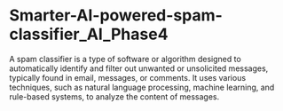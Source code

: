 # Smarter-AI-powered-spam-classifier_AI_Phase4
A spam classifier is a type of software or algorithm designed to automatically identify and filter out unwanted or unsolicited messages, typically found in email, messages, or comments. It uses various techniques, such as natural language processing, machine learning, and rule-based systems, to analyze the content of messages.
